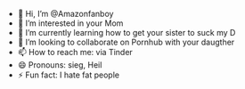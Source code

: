 - 👋 Hi, I’m @Amazonfanboy
- 👀 I’m interested in your Mom
- 🌱 I’m currently learning how to get your sister to suck my D
- 💞️ I’m looking to collaborate on Pornhub with your daugther
- 📫 How to reach me: via Tinder 
- 😄 Pronouns: sieg, Heil
- ⚡ Fun fact: I hate fat people

<!---
Amazonfanboy/Amazonfanboy is a ✨ special ✨ repository because its `README.md` (this file) appears on your GitHub profile.
You can click the Preview link to take a look at your changes.
--->

